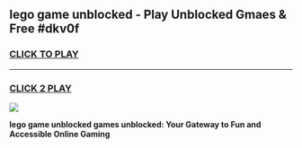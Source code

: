 
## lego game unblocked - Play Unblocked Gmaes & Free #dkv0f
<h3>
<a href="https://news.freeplayer.one?title=lego_game_unblocked&ref=26F">CLICK TO PLAY</a></h3>
<hr>

<h3>
<a href="https://news.freeplayer.one?title=lego_game_unblocked&ref=26F">CLICK 2 PLAY</a>
  
</h3>

<a href="https://news.freeplayer.one?title=lego_game_unblocked&ref=26F/"><img src="https://clearcache.store/games.png"></a>


**lego game unblocked games unblocked: Your Gateway to Fun and Accessible Online Gaming**

